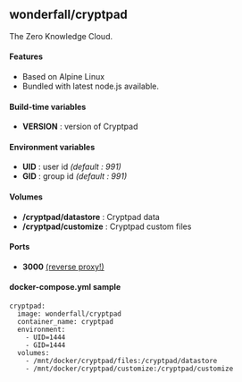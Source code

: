 ## wonderfall/cryptpad

The Zero Knowledge Cloud.

#### Features
- Based on Alpine Linux
- Bundled with latest node.js available.

#### Build-time variables
- **VERSION** : version of Cryptpad

#### Environment variables
- **UID** : user id *(default : 991)*
- **GID** : group id *(default : 991)*

#### Volumes
- **/cryptpad/datastore** : Cryptpad data
- **/cryptpad/customize** : Cryptpad custom files

#### Ports
- **3000** [(reverse proxy!)](https://github.com/hardware/mailserver/wiki/Reverse-proxy-configuration)

#### docker-compose.yml sample

```
cryptpad:
  image: wonderfall/cryptpad
  container_name: cryptpad
  environment:
    - UID=1444
    - GID=1444
  volumes:
    - /mnt/docker/cryptpad/files:/cryptpad/datastore
    - /mnt/docker/cryptpad/customize:/cryptpad/customize
```
